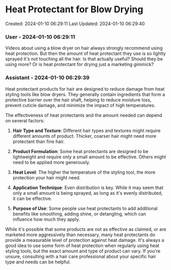 # Heat Protectant for Blow Drying

Created: 2024-01-10 06:29:11
Last Updated: 2024-01-10 06:29:40

### User - 2024-01-10 06:29:11

Videos about using a blow dryer on hair always strongly recommend using heat protection. But then the amount of heat protectant they use is so lightly sprayed it's not touching all the hair. Is that actually useful? Should they be using more? Or is heat protectant for drying  just a marketing gimmick?

### Assistant - 2024-01-10 06:29:39

Heat protectant products for hair are designed to reduce damage from heat styling tools like blow dryers. They generally contain ingredients that form a protective barrier over the hair shaft, helping to reduce moisture loss, prevent cuticle damage, and minimize the impact of high temperatures.

The effectiveness of heat protectants and the amount needed can depend on several factors:

1. **Hair Type and Texture**: Different hair types and textures might require different amounts of product. Thicker, coarser hair might need more protectant than fine hair.

2. **Product Formulation**: Some heat protectants are designed to be lightweight and require only a small amount to be effective. Others might need to be applied more generously.

3. **Heat Level**: The higher the temperature of the styling tool, the more protection your hair might need.

4. **Application Technique**: Even distribution is key. While it may seem that only a small amount is being sprayed, as long as it's evenly distributed, it can be effective.

5. **Purpose of Use**: Some people use heat protectants to add additional benefits like smoothing, adding shine, or detangling, which can influence how much they apply.

While it's possible that some products are not as effective as claimed, or are marketed more aggressively than necessary, many heat protectants do provide a measurable level of protection against heat damage. It's always a good idea to use some form of heat protection when regularly using heat styling tools, but the exact amount and type of product can vary. If you're unsure, consulting with a hair care professional about your specific hair type and needs can be helpful.

